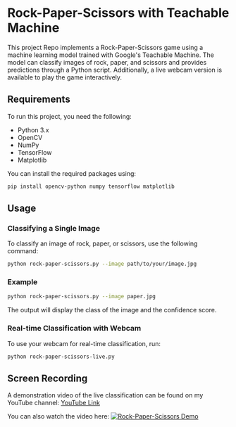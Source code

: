 # Rock-Paper-Scissors with Teachable Machine
This project Repo implements a Rock-Paper-Scissors game using a machine learning model trained with Google's Teachable Machine. The model can classify images of rock, paper, and scissors and provides predictions through a Python script. Additionally, a live webcam version is available to play the game interactively.

## Requirements
To run this project, you need the following:
- Python 3.x
- OpenCV
- NumPy
- TensorFlow
- Matplotlib

You can install the required packages using:
```bash
pip install opencv-python numpy tensorflow matplotlib
```

## Usage
### Classifying a Single Image
To classify an image of rock, paper, or scissors, use the following command:
```bash
python rock-paper-scissors.py --image path/to/your/image.jpg
```

### Example
```bash
python rock-paper-scissors.py --image paper.jpg
```
The output will display the class of the image and the confidence score.

### Real-time Classification with Webcam
To use your webcam for real-time classification, run:
```bash
python rock-paper-scissors-live.py
```

## Screen Recording
A demonstration video of the live classification can be found on my YouTube channel: [YouTube Link](https://youtu.be/GMAd2sv_FR8)

You can also watch the video here:
[![Rock-Paper-Scissors Demo](https://img.youtube.com/vi/GMAd2sv_FR8/0.jpg)](https://youtu.be/GMAd2sv_FR8)

